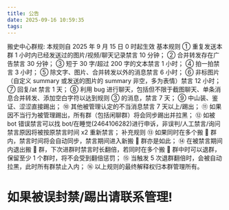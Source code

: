 ```yaml
---
title: 公告
date: 2025-09-16 10:59:35
tags:
---
```


搬史中心群规:
本规则自 2025 年 9 月 15 日 0 时起生效
基本规则
① 重复发送本群 1 小时内已经发送过的图片/视频/聊天记录禁言 10 分钟；
② 合并转发存在广告禁言 30 分钟；
③ 短于 30 字/超过 200 字的文本禁言 1 小时；
④ 拍一拍禁言 3 小时；
⑤ 除文字、图片、合并转发以外的消息禁言 6 小时；
⑥ 非标图片（自定义 summary 或发送的图片的 summary 非空，多为表情）禁言 12 小时；
⑦ 回复/at 禁言 1 天；
⑧ 利用 bug 进行聊天，包括但不限于截图聊天、单条消息合并转发、添加空白字符以达到规则 ③ 的消息，禁言 7 天；
⑨ 中山装、鉴证、涩涩直接踢出；
⑩ 其他被管理认定的不当消息禁言 7 天以上/踢出；
⑪ 如果因不当行为被管理踢出，所有群（包括闲聊群）将会同步踢出并拉黑；
⑫ 如被 bot 错误禁言可以找 bot/在睡觉(2464106282)进行申诉，非误判/人工禁言/询问禁言原因将被按原禁言时间 x2 重新禁言；
补充规则
⑬ 如果同时在多个搬 💩 群内，禁言时间将会自动同步，禁言期间进入新搬 💩 群亦是如此；
⑭ 在被禁言期间内退出搬 💩 群，下次进群时禁言时长翻倍，若同时在多个搬 💩 群中时可以退群，保留至少 1 个群时，将不会受到翻倍惩罚；
⑮ 当触发 5 次退群翻倍时，会被自动拉黑，此时所有群禁止入内；
⑯ 以上规则的最终解释权归本群管理所有。

# 如果被误封禁/踢出请联系管理!

